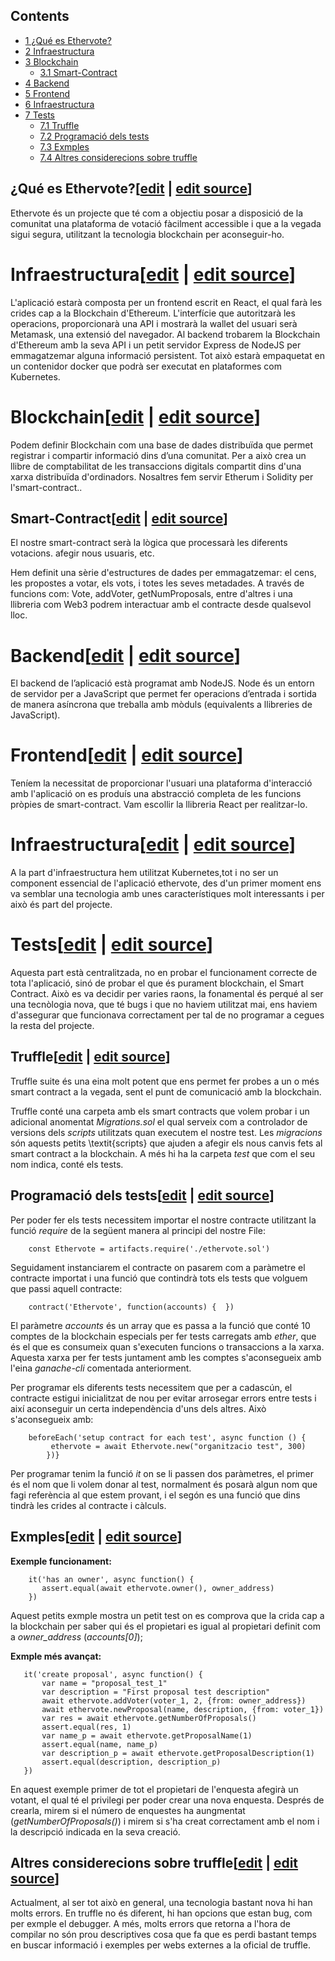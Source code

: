 ## Contents

* [1 ¿Qué es Ethervote?](#.C2.BFQu.C3.A9_es_Ethervote.3F)
* [2 Infraestructura](#Infraestructura)
* [3 Blockchain](#Blockchain)
  + [3.1 Smart-Contract](#Smart-Contract)
* [4 Backend](#Backend)
* [5 Frontend](#Frontend)
* [6 Infraestructura](#Infraestructura_2)
* [7 Tests](#Tests)
  + [7.1 Truffle](#Truffle)
  + [7.2 Programació dels tests](#Programaci.C3.B3_dels_tests)
  + [7.3 Exmples](#Exmples)
  + [7.4 Altres considerecions sobre truffle](#Altres_considerecions_sobre_truffle)

## ¿Qué es Ethervote?[[edit](/pti/index.php?title=Categor%C3%ADa:Ethervote&veaction=edit&section=1 "Edit section: ¿Qué es Ethervote?") | [edit source](/pti/index.php?title=Categor%C3%ADa:Ethervote&action=edit&section=1 "Edit section: ¿Qué es Ethervote?")]

Ethervote és un projecte que té com a objectiu posar a disposició de la comunitat una plataforma de votació fàcilment accessible i que a la vegada sigui segura, utilitzant la tecnologia blockchain per aconseguir-ho.

# Infraestructura[[edit](/pti/index.php?title=Categor%C3%ADa:Ethervote&veaction=edit&section=2 "Edit section: Infraestructura") | [edit source](/pti/index.php?title=Categor%C3%ADa:Ethervote&action=edit&section=2 "Edit section: Infraestructura")]

L'aplicació estarà composta per un frontend escrit en React, el qual farà les crides cap a la Blockchain d'Ethereum. L'interfície que autoritzarà les operacions, proporcionarà una API i mostrarà la wallet del usuari serà Metamask, una extensió del navegador. Al backend trobarem la Blockchain d'Ethereum amb la seva API i un petit servidor Express de NodeJS per emmagatzemar alguna informació persistent. Tot això estarà empaquetat en un contenidor docker que podrà ser executat en plataformes com Kubernetes.

# Blockchain[[edit](/pti/index.php?title=Categor%C3%ADa:Ethervote&veaction=edit&section=3 "Edit section: Blockchain") | [edit source](/pti/index.php?title=Categor%C3%ADa:Ethervote&action=edit&section=3 "Edit section: Blockchain")]

Podem definir Blockchain com una base de dades distribuïda que permet registrar i compartir informació dins d’una comunitat. Per a això crea un llibre de comptabilitat de les transaccions digitals compartit dins d'una xarxa distribuïda d'ordinadors.
Nosaltres fem servir Etherum i Solidity per l'smart-contract..

## Smart-Contract[[edit](/pti/index.php?title=Categor%C3%ADa:Ethervote&veaction=edit&section=4 "Edit section: Smart-Contract") | [edit source](/pti/index.php?title=Categor%C3%ADa:Ethervote&action=edit&section=4 "Edit section: Smart-Contract")]

El nostre smart-contract serà la lògica que processarà les diferents votacions. afegir nous usuaris, etc.

Hem definit una sèrie d'estructures de dades per emmagatzemar: el cens, les propostes a votar, els vots, i totes les seves metadades. A través de funcions com: Vote, addVoter, getNumProposals, entre d'altres i una llibreria com Web3 podrem interactuar amb el contracte desde qualsevol lloc.

# Backend[[edit](/pti/index.php?title=Categor%C3%ADa:Ethervote&veaction=edit&section=5 "Edit section: Backend") | [edit source](/pti/index.php?title=Categor%C3%ADa:Ethervote&action=edit&section=5 "Edit section: Backend")]

El backend de l’aplicació està programat amb NodeJS. Node és un entorn de servidor per a JavaScript que permet fer operacions d’entrada i sortida de manera asíncrona que treballa amb mòduls (equivalents a llibreries de JavaScript).

# Frontend[[edit](/pti/index.php?title=Categor%C3%ADa:Ethervote&veaction=edit&section=6 "Edit section: Frontend") | [edit source](/pti/index.php?title=Categor%C3%ADa:Ethervote&action=edit&section=6 "Edit section: Frontend")]

Teníem la necessitat de proporcionar l'usuari una plataforma d'interacció amb l'aplicació on es produís una abstracció completa de les funcions pròpies de smart-contract.
Vam escollir la llibreria React per realitzar-lo.

# Infraestructura[[edit](/pti/index.php?title=Categor%C3%ADa:Ethervote&veaction=edit&section=7 "Edit section: Infraestructura") | [edit source](/pti/index.php?title=Categor%C3%ADa:Ethervote&action=edit&section=7 "Edit section: Infraestructura")]

A la part d'infraestructura hem utilitzat Kubernetes,tot i no ser un component essencial de l'aplicació ethervote, des d'un primer moment ens va semblar una tecnologia amb unes característiques molt interessants i per això és part del projecte.

# Tests[[edit](/pti/index.php?title=Categor%C3%ADa:Ethervote&veaction=edit&section=8 "Edit section: Tests") | [edit source](/pti/index.php?title=Categor%C3%ADa:Ethervote&action=edit&section=8 "Edit section: Tests")]

Aquesta part està centralitzada, no en probar el funcionament correcte de tota l'aplicació, sinó de probar el que és purament blockchain, el Smart Contract. Això es va decidir per varies raons, la fonamental és perqué al ser una tecnòlogia nova, que té bugs i que no haviem utilitzat mai, ens haviem d'assegurar que funcionava correctament per tal de no programar a cegues la resta del projecte.

## Truffle[[edit](/pti/index.php?title=Categor%C3%ADa:Ethervote&veaction=edit&section=9 "Edit section: Truffle") | [edit source](/pti/index.php?title=Categor%C3%ADa:Ethervote&action=edit&section=9 "Edit section: Truffle")]

Truffle suite és una eina molt potent que ens permet fer probes a un o més smart contract a la vegada, sent el punt de comunicació amb la blockchain.

Truffle conté una carpeta amb els smart contracts que volem probar i un adicional anomentat *Migrations.sol* el qual serveix com a controlador de versions dels *scripts* utilitzats quan executem el nostre test. Les *migracions* són aquests petits \textit{scripts} que ajuden a afegir els nous canvis fets al smart contract a la blockchain. A més hi ha la carpeta *test* que com el seu nom indica, conté els tests.

## Programació dels tests[[edit](/pti/index.php?title=Categor%C3%ADa:Ethervote&veaction=edit&section=10 "Edit section: Programació dels tests") | [edit source](/pti/index.php?title=Categor%C3%ADa:Ethervote&action=edit&section=10 "Edit section: Programació dels tests")]

Per poder fer els tests necessitem importar el nostre contracte utilitzant la funció *require* de la següent manera al principi del nostre File:

```
    const Ethervote = artifacts.require('./ethervote.sol')

```

Seguidament instanciarem el contracte on pasarem com a paràmetre el contracte importat i una funció que contindrà tots els tests que volguem que passi aquell contracte:

```
    contract('Ethervote', function(accounts) {  })

```

El paràmetre *accounts* és un array que es passa a la funció que conté 10 comptes de la blockchain especials per fer tests carregats amb *ether*, que és el que es consumeix quan s'executen funcions o transaccions a la xarxa. Aquesta xarxa per fer tests juntament amb les comptes s'aconsegueix amb l'eina *ganache-cli* comentada anteriorment.

Per programar els diferents tests necessitem que per a cadascún, el contracte estigui inicialitzat de nou per evitar arrosegar errors entre tests i així aconseguir un certa independència d'uns dels altres. Això s'aconsegueix amb:

```
    beforeEach('setup contract for each test', async function () {
         ethervote = await Ethervote.new("organitzacio test", 300)
        })}

```

Per programar tenim la funció *it* on se li passen dos paràmetres, el primer és el nom que li volem donar al test, normalment és posarà algun nom que fagi referència al que estem provant, i el segón es una funció que dins tindrà les crides al contracte i càlculs.

## Exmples[[edit](/pti/index.php?title=Categor%C3%ADa:Ethervote&veaction=edit&section=11 "Edit section: Exmples") | [edit source](/pti/index.php?title=Categor%C3%ADa:Ethervote&action=edit&section=11 "Edit section: Exmples")]

**Exemple funcionament:**

```
    it('has an owner', async function() {
       assert.equal(await ethervote.owner(), owner_address)
    })

```

Aquest petits exmple mostra un petit test on es comprova que la crida cap a la blockchain per saber qui és el propietari es igual al propietari definit com a *owner\_address* (*accounts[0]*);

**Exmple més avançat:**

```
   it('create proposal', async function() {
       var name = "proposal_test_1"
       var description = "First proposal test description"
       await ethervote.addVoter(voter_1, 2, {from: owner_address})
       await ethervote.newProposal(name, description, {from: voter_1})
       var res = await ethervote.getNumberOfProposals()
       assert.equal(res, 1)
       var name_p = await ethervote.getProposalName(1)
       assert.equal(name, name_p)
       var description_p = await ethervote.getProposalDescription(1)
       assert.equal(description, description_p)
   })

```

En aquest exemple primer de tot el propietari de l'enquesta afegirà un votant, el qual té el privilegi per poder crear una nova enquesta. Després de crearla, mirem si el número de enquestes ha aungmentat (*getNumberOfProposals()*) i mirem si s'ha creat correctament amb el nom i la descripció indicada en la seva creació.

## Altres considerecions sobre truffle[[edit](/pti/index.php?title=Categor%C3%ADa:Ethervote&veaction=edit&section=12 "Edit section: Altres considerecions sobre truffle") | [edit source](/pti/index.php?title=Categor%C3%ADa:Ethervote&action=edit&section=12 "Edit section: Altres considerecions sobre truffle")]

Actualment, al ser tot això en general, una tecnologia bastant nova hi han molts errors. En truffle no és diferent, hi han opcions que estan bug, com per exmple el debugger. A més, molts errors que retorna a l'hora de compilar no són prou descriptives cosa que fa que es perdi bastant temps en buscar informació i exemples per webs externes a la oficial de truffle.